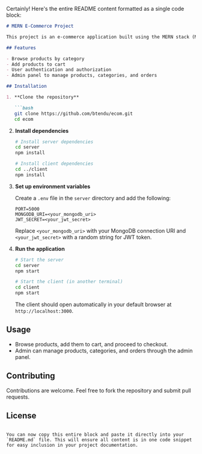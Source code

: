 Certainly! Here's the entire README content formatted as a single code block:

```markdown
# MERN E-Commerce Project

This project is an e-commerce application built using the MERN stack (MongoDB, Express.js, React.js, Node.js).

## Features

- Browse products by category
- Add products to cart
- User authentication and authorization
- Admin panel to manage products, categories, and orders

## Installation

1. **Clone the repository**

   ```bash
   git clone https://github.com/btendu/ecom.git
   cd ecom
   ```

2. **Install dependencies**

   ```bash
   # Install server dependencies
   cd server
   npm install

   # Install client dependencies
   cd ../client
   npm install
   ```

3. **Set up environment variables**

   Create a `.env` file in the `server` directory and add the following:

   ```plaintext
   PORT=5000
   MONGODB_URI=<your_mongodb_uri>
   JWT_SECRET=<your_jwt_secret>
   ```

   Replace `<your_mongodb_uri>` with your MongoDB connection URI and `<your_jwt_secret>` with a random string for JWT token.

4. **Run the application**

   ```bash
   # Start the server
   cd server
   npm start

   # Start the client (in another terminal)
   cd client
   npm start
   ```

   The client should open automatically in your default browser at `http://localhost:3000`.

## Usage

- Browse products, add them to cart, and proceed to checkout.
- Admin can manage products, categories, and orders through the admin panel.

## Contributing

Contributions are welcome. Feel free to fork the repository and submit pull requests.

## License

```

You can now copy this entire block and paste it directly into your `README.md` file. This will ensure all content is in one code snippet for easy inclusion in your project documentation.
